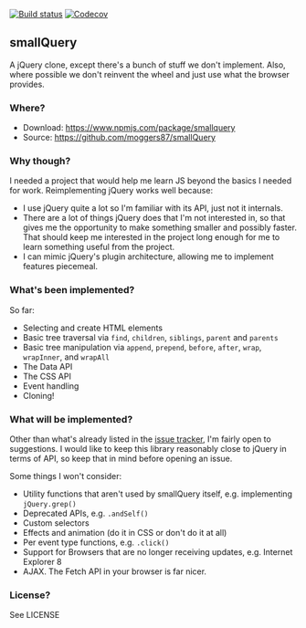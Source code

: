 [![Build status](https://github.com/moggers87/exhibition/actions/workflows/tests.yml/badge.svg)](https://github.com/moggers87/exhibition/actions/workflows/tests.yml)
[![Codecov](https://img.shields.io/codecov/c/github/moggers87/smallQuery.svg)](https://codecov.io/gh/moggers87/smallQuery)

## smallQuery

A jQuery clone, except there's a bunch of stuff we don't implement. Also, where
possible we don't reinvent the wheel and just use what the browser provides.

### Where?

- Download: <https://www.npmjs.com/package/smallquery>
- Source: <https://github.com/moggers87/smallQuery>

### Why though?

I needed a project that would help me learn JS beyond the basics I needed for work. Reimplementing jQuery works well because:

- I use jQuery quite a lot so I'm familiar with its API, just not it internals.
- There are a lot of things jQuery does that I'm not interested in, so that
  gives me the opportunity to make something smaller and possibly faster. That
  should keep me interested in the project long enough for me to learn something
  useful from the project.
- I can mimic jQuery's plugin architecture, allowing me to implement features piecemeal.

### What's been implemented?

So far:

- Selecting and create HTML elements
- Basic tree traversal via `find`, `children`, `siblings`, `parent` and
  `parents`
- Basic tree manipulation via `append`, `prepend`, `before`, `after`, `wrap`,
  `wrapInner`, and `wrapAll`
- The Data API
- The CSS API
- Event handling
- Cloning!

### What will be implemented?

Other than what's already listed in the [issue
tracker](https://github.com/moggers87/smallQuery/issues), I'm fairly open to
suggestions. I would like to keep this library reasonably close to jQuery in
terms of API, so keep that in mind before opening an issue.

Some things I won't consider:

- Utility functions that aren't used by smallQuery itself, e.g. implementing `jQuery.grep()`
- Deprecated APIs, e.g. `.andSelf()`
- Custom selectors
- Effects and animation (do it in CSS or don't do it at all)
- Per event type functions, e.g. `.click()`
- Support for Browsers that are no longer receiving updates, e.g. Internet Explorer 8
- AJAX. The Fetch API in your browser is far nicer.

### License?

See LICENSE
